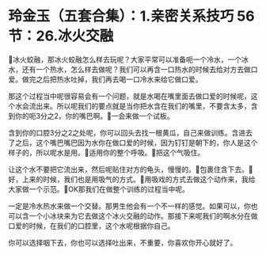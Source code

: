 # 玲金玉（五套合集）：1.亲密关系技巧 56节：26.冰火交融

🎼冰火蛟融，那冰火蛟融怎么样去玩呢？大家平常可以准备呃一个冷水，一个冰水，还有一个热水，怎么样去做呢？我们可以再含一口热水的时候去给对方去做口爱。做完之后把热水吐掉，我们再去喝一口冷水来给它做口爱。

那这个过程当中呢很容易会有一个问题，就是水喝在嘴里面去做口爱的时候呢，这个水会流出来。所以呢我们的要点就是当你把水含在我们的嘴里，不要含太多，含到你的呃3分之2，你的嘴巴啊。🎼一会来做一个试板。

含到你的口腔3分之2之处呢，你可以回头去找一根黄瓜，自己来做训练。含进去了之后，这个嘴巴嘴巴因为水你在做口爱的时候，因为钉钉是朝下的，你人是这个样子的，所以呢水是用。🎼适用你的整个呼吸。🎼把这个气吸住。

让这个水不要把它流出来，然后呢贴住对方的龟头，慢慢的。🎼包裹住含下去。🎼好，上来的时候，我们也是用吸气的方式。🎼用吸戏的方式去做这个动作来，我给大家做一个示范。🎼OK那我们在做整个训练的过程当中呢。

一定是冷水热水来做一个交替。那男生他会有一个不一样的感觉。如果可以，你也可以含一个小冰块来为它去做这个冰火交融的动作。那接下来呢我们的啊水分在做口爱的时候，在我们的口腔里，这个水呢根据你自己。

你可以选择咽下去，你也可以选择吐出来，不重要，你喜欢你开心就好了。